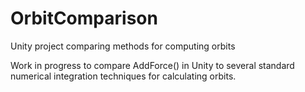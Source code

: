 # OrbitComparison
Unity project comparing methods for computing orbits

Work in progress to compare AddForce() in Unity to several standard numerical integration techniques for calculating orbits.

